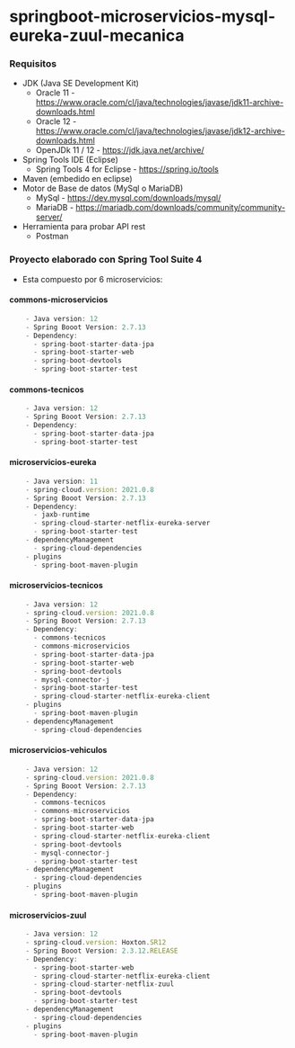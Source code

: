 # springboot-microservicios-mysql-eureka-zuul-mecanica

### Requisitos
- JDK (Java SE Development Kit)
  - Oracle 11 - <https://www.oracle.com/cl/java/technologies/javase/jdk11-archive-downloads.html>
  - Oracle 12 - <https://www.oracle.com/cl/java/technologies/javase/jdk12-archive-downloads.html>
  - OpenJDk 11 / 12 - <https://jdk.java.net/archive/>
- Spring Tools IDE (Eclipse)
  - Spring Tools 4 for Eclipse - <https://spring.io/tools>
- Maven (embedido en eclipse)
- Motor de Base de datos (MySql o MariaDB)
  - MySql - <https://dev.mysql.com/downloads/mysql/>
  - MariaDB - <https://mariadb.com/downloads/community/community-server/>
- Herramienta para probar API rest
  - Postman
### Proyecto elaborado con Spring Tool Suite 4
- Esta compuesto por 6 microservicios:
#### commons-microservicios
```javascript
    - Java version: 12
    - Spring Booot Version: 2.7.13
    - Dependency:
      - spring-boot-starter-data-jpa
      - spring-boot-starter-web
      - spring-boot-devtools
      - spring-boot-starter-test
```
#### commons-tecnicos
```javascript
    - Java version: 12
    - Spring Booot Version: 2.7.13
    - Dependency:
      - spring-boot-starter-data-jpa
      - spring-boot-starter-test
```
#### microservicios-eureka
```javascript
    - Java version: 11
    - spring-cloud.version: 2021.0.8
    - Spring Booot Version: 2.7.13
    - Dependency:
      - jaxb-runtime
      - spring-cloud-starter-netflix-eureka-server
      - spring-boot-starter-test
    - dependencyManagement
      - spring-cloud-dependencies
    - plugins
      - spring-boot-maven-plugin
```
#### microservicios-tecnicos
```javascript
    - Java version: 12
    - spring-cloud.version: 2021.0.8
    - Spring Booot Version: 2.7.13
    - Dependency:
      - commons-tecnicos
      - commons-microservicios
      - spring-boot-starter-data-jpa
      - spring-boot-starter-web
      - spring-boot-devtools
      - mysql-connector-j
      - spring-boot-starter-test
      - spring-cloud-starter-netflix-eureka-client
    - plugins
      - spring-boot-maven-plugin
    - dependencyManagement
      - spring-cloud-dependencies
```
#### microservicios-vehiculos
```javascript
    - Java version: 12
    - spring-cloud.version: 2021.0.8
    - Spring Booot Version: 2.7.13
    - Dependency:
      - commons-tecnicos
      - commons-microservicios
      - spring-boot-starter-data-jpa
      - spring-boot-starter-web
      - spring-cloud-starter-netflix-eureka-client
      - spring-boot-devtools
      - mysql-connector-j
      - spring-boot-starter-test
    - dependencyManagement
      - spring-cloud-dependencies
    - plugins
      - spring-boot-maven-plugin
```
#### microservicios-zuul
```javascript
    - Java version: 12
    - spring-cloud.version: Hoxton.SR12
    - Spring Booot Version: 2.3.12.RELEASE
    - Dependency:
      - spring-boot-starter-web
      - spring-cloud-starter-netflix-eureka-client
      - spring-cloud-starter-netflix-zuul
      - spring-boot-devtools
      - spring-boot-starter-test
    - dependencyManagement
      - spring-cloud-dependencies
    - plugins
      - spring-boot-maven-plugin
```




 
